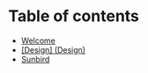 # Table of contents

* [Welcome](README.md)
* [\[Design\] (Design)](design-design.md)
* [Sunbird](sunbird.md)
